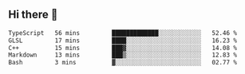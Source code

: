 ## Hi there 👋

 <!--START_SECTION:waka-->

```txt
TypeScript   56 mins         █████████████░░░░░░░░░░░░   52.46 %
GLSL         17 mins         ████░░░░░░░░░░░░░░░░░░░░░   16.23 %
C++          15 mins         ███▓░░░░░░░░░░░░░░░░░░░░░   14.08 %
Markdown     13 mins         ███▒░░░░░░░░░░░░░░░░░░░░░   12.83 %
Bash         3 mins          ▓░░░░░░░░░░░░░░░░░░░░░░░░   02.77 %
```

<!--END_SECTION:waka-->

<!--
**ValentinRapp/ValentinRapp** is a ✨ _special_ ✨ repository because its `README.md` (this file) appears on your GitHub profile.

Here are some ideas to get you started:

- 🔭 I’m currently working on ...
- 🌱 I’m currently learning ...
- 👯 I’m looking to collaborate on ...
- 🤔 I’m looking for help with ...
- 💬 Ask me about ...
- 📫 How to reach me: ...
- 😄 Pronouns: ...
- ⚡ Fun fact: ...
-->
